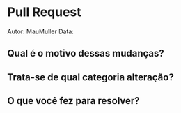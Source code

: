 # Pull Request

Autor: MauMuller
Data:

<!--
  Nessa pull request, você deverá responder alguns seguintes itens para poder prosseguir até o code review.

  As respostas, preferencialmente, devem ser diretas, com contextos explicando por que dessas decisões.

  Com essas regras, podemos criar uma lib mais padronizada e melhor organizada.

    - Qual é o motivo dessas mudaças?
    - Trata-se de qual categoria de alteração?

  No mais, agradeço a colaboração!
-->

## Qual é o motivo dessas mudanças?

<!-- (EX:
    Devido a uma falha de segurança realizada no hook ... aonde estava gerando instabilidade, criações de erros e vunerabilidades muito fáceis de serem abusadas por qualquer pessoa.
) -->

## Trata-se de qual categoria alteração?

<!-- (EX:
    Docs;

) -->

## O que você fez para resolver?
